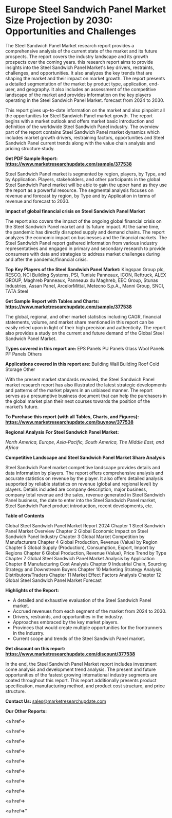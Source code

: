 # Europe Steel Sandwich Panel Market Size Projection by 2030: Opportunities and Challenges

The Steel Sandwich Panel Market research report provides a comprehensive analysis of the current state of the market and its future prospects. The report covers the industry landscape and its growth prospects over the coming years. this research report aims to provide insights into the Steel Sandwich Panel Market's key drivers, restraints, challenges, and opportunities. It also analyzes the key trends that are shaping the market and their impact on market growth. The report presents a detailed segmentation of the market by product type, application, end-user, and geography. It also includes an assessment of the competitive landscape of the market and provides information on the key players operating in the Steel Sandwich Panel Market. forecast from 2024 to 2030.

This report gives up-to-date information on the market and also pinpoint all the opportunities for Steel Sandwich Panel market growth. The report begins with a market outlook and offers market basic introduction and definition of the worldwide Steel Sandwich Panel industry. The overview part of the report contains Steel Sandwich Panel market dynamics which includes market growth drivers, restraining factors, opportunities and Steel Sandwich Panel current trends along with the value chain analysis and pricing structure study.

<strong><b>Get PDF Sample Report: <a href=https://www.marketresearchupdate.com/sample/377538>https://www.marketresearchupdate.com/sample/377538</a></b></strong>

Steel Sandwich Panel market is segmented by region, players, by Type, and by Application. Players, stakeholders, and other participants in the global Steel Sandwich Panel market will be able to gain the upper hand as they use the report as a powerful resource. The segmental analysis focuses on revenue and forecast by region, by Type and by Application in terms of revenue and forecast to 2030.

<strong><b>Impact of global financial crisis on Steel Sandwich Panel Market</b></strong>

The report also covers the impact of the ongoing global financial crisis on the Steel Sandwich Panel market and its future impact. At the same time, the pandemic has directly disrupted supply and demand chains. The report analyzes the economic impact on businesses and the financial markets. The Steel Sandwich Panel report gathered information from various industry representatives and engaged in primary and secondary research to provide consumers with data and strategies to address market challenges during and after the pandemic/financial crisis.

<strong><b>Top Key Players of the Steel Sandwich Panel Market:
</b></strong>Kingspan Group plc, RESCO, NCI Building Systems, PSI, Tunisie Panneaux, ICON, Reftruck, ALEX GROUP, Maghreb Panneaux, Panneaux du Maghreb, EEC Group, Stunas Industries, Assan Panel, ArcelorMittal, Metecno S.p.A., Manni Group, SNCI, TATA Steel<strong><b>
</b></strong>

<strong><b>Get Sample Report with Tables and Charts: <a href=https://www.marketresearchupdate.com/sample/377538>https://www.marketresearchupdate.com/sample/377538</a></b></strong>

The global, regional, and other market statistics including CAGR, financial statements, volume, and market share mentioned in this report can be easily relied upon in light of their high precision and authenticity. The report also provides a study on the current and future demand of the Global Steel Sandwich Panel Market.

<strong><b>Types covered in this report are:
</b></strong>EPS Panels
PU Panels
Glass Wool Panels
PF Panels
Others<strong><b>
</b></strong>

<strong><b>Applications covered in this report are:
</b></strong>Building Wall
Building Roof
Cold Storage
Other<strong><b>
</b></strong>

With the present market standards revealed, the Steel Sandwich Panel market research report has also illustrated the latest strategic developments and patterns of the market players in an unbiased manner. The report serves as a presumptive business document that can help the purchasers in the global market plan their next courses towards the position of the market’s future.

<strong><b>To Purchase this report (with all Tables, Charts, and Figures): <a href=https://www.marketresearchupdate.com/buynow/377538>https://www.marketresearchupdate.com/buynow/377538</a></b></strong>

<strong><b>Regional Analysis For Steel Sandwich Panel Market:</b></strong>

<em><i>North America, Europe, Asia-Pacific, South America, The Middle East, and Africa</i></em>

<strong><b>Competitive Landscape and Steel Sandwich Panel Market Share Analysis</b></strong>

Steel Sandwich Panel market competitive landscape provides details and data information by players. The report offers comprehensive analysis and accurate statistics on revenue by the player. It also offers detailed analysis supported by reliable statistics on revenue (global and regional level) by players. Details included are company description, major business, company total revenue and the sales, revenue generated in Steel Sandwich Panel business, the date to enter into the Steel Sandwich Panel market, Steel Sandwich Panel product introduction, recent developments, etc.

<strong><b>Table of Contents</b></strong>

Global Steel Sandwich Panel Market Report 2024
Chapter 1 Steel Sandwich Panel Market Overview
Chapter 2 Global Economic Impact on Steel Sandwich Panel Industry
Chapter 3 Global Market Competition by Manufacturers
Chapter 4 Global Production, Revenue (Value) by Region
Chapter 5 Global Supply (Production), Consumption, Export, Import by Regions
Chapter 6 Global Production, Revenue (Value), Price Trend by Type
Chapter 7 Global Steel Sandwich Panel Market Analysis by Application
Chapter 8 Manufacturing Cost Analysis
Chapter 9 Industrial Chain, Sourcing Strategy and Downstream Buyers
Chapter 10 Marketing Strategy Analysis, Distributors/Traders
Chapter 11 Market Effect Factors Analysis
Chapter 12 Global Steel Sandwich Panel Market Forecast

<strong><b>Highlights of the Report:</b></strong>

- A detailed and exhaustive evaluation of the Steel Sandwich Panel market.
- Accrued revenues from each segment of the market from 2024 to 2030.
- Drivers, restraints, and opportunities in the industry.
- Approaches embraced by the key market players.
- Provinces that would create multiple opportunities for the frontrunners in the industry.
- Current scope and trends of the Steel Sandwich Panel market.

<strong><b>Get discount on this report: <a href=https://www.marketresearchupdate.com/discount/377538>https://www.marketresearchupdate.com/discount/377538</a></b></strong>

In the end, the Steel Sandwich Panel Market report includes investment come analysis and development trend analysis. The present and future opportunities of the fastest growing international industry segments are coated throughout this report. This report additionally presents product specification, manufacturing method, and product cost structure, and price structure.

<strong><b>Contact Us:
</b></strong>sales@marketresearchupdate.com

<strong>Our Other Reports:</strong>

<a href=></a>

<a href=></a>

<a href=></a>

<a href=></a>

<a href=></a>

<a href=></a>

<a href=></a>

<a href=></a>

<a href=></a>

<a href=></a>"
